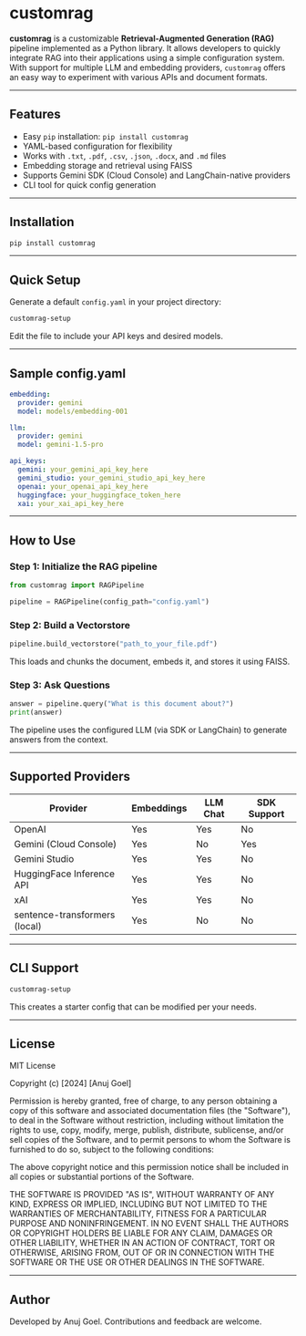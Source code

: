 # customrag

**customrag** is a customizable **Retrieval-Augmented Generation (RAG)** pipeline implemented as a Python library. It allows developers to quickly integrate RAG into their applications using a simple configuration system. With support for multiple LLM and embedding providers, `customrag` offers an easy way to experiment with various APIs and document formats.

---

## Features

* Easy `pip` installation: `pip install customrag`
* YAML-based configuration for flexibility
* Works with `.txt`, `.pdf`, `.csv`, `.json`, `.docx`, and `.md` files
* Embedding storage and retrieval using FAISS
* Supports Gemini SDK (Cloud Console) and LangChain-native providers
* CLI tool for quick config generation

---

## Installation

```bash
pip install customrag
```

---

## Quick Setup

Generate a default `config.yaml` in your project directory:

```bash
customrag-setup
```

Edit the file to include your API keys and desired models.

---

## Sample config.yaml

```yaml
embedding:
  provider: gemini
  model: models/embedding-001

llm:
  provider: gemini
  model: gemini-1.5-pro

api_keys:
  gemini: your_gemini_api_key_here
  gemini_studio: your_gemini_studio_api_key_here
  openai: your_openai_api_key_here
  huggingface: your_huggingface_token_here
  xai: your_xai_api_key_here
```

---

## How to Use

### Step 1: Initialize the RAG pipeline

```python
from customrag import RAGPipeline

pipeline = RAGPipeline(config_path="config.yaml")
```

### Step 2: Build a Vectorstore

```python
pipeline.build_vectorstore("path_to_your_file.pdf")
```

This loads and chunks the document, embeds it, and stores it using FAISS.

### Step 3: Ask Questions

```python
answer = pipeline.query("What is this document about?")
print(answer)
```

The pipeline uses the configured LLM (via SDK or LangChain) to generate answers from the context.

---

## Supported Providers

| Provider                      | Embeddings | LLM Chat | SDK Support |
| ----------------------------- | ---------- | -------- | ----------- |
| OpenAI                        | Yes        | Yes      | No          |
| Gemini (Cloud Console)        | Yes        | No       | Yes         |
| Gemini Studio                 | Yes        | Yes      | No          |
| HuggingFace Inference API     | Yes        | Yes      | No          |
| xAI                           | Yes        | Yes      | No          |
| sentence-transformers (local) | Yes        | No       | No          |

---

## CLI Support

```bash
customrag-setup
```

This creates a starter config that can be modified per your needs.

---

## License

MIT License

Copyright (c) [2024] [Anuj Goel]

Permission is hereby granted, free of charge, to any person obtaining a copy
of this software and associated documentation files (the "Software"), to deal
in the Software without restriction, including without limitation the rights
to use, copy, modify, merge, publish, distribute, sublicense, and/or sell
copies of the Software, and to permit persons to whom the Software is
furnished to do so, subject to the following conditions:

The above copyright notice and this permission notice shall be included in all
copies or substantial portions of the Software.

THE SOFTWARE IS PROVIDED "AS IS", WITHOUT WARRANTY OF ANY KIND, EXPRESS OR
IMPLIED, INCLUDING BUT NOT LIMITED TO THE WARRANTIES OF MERCHANTABILITY,
FITNESS FOR A PARTICULAR PURPOSE AND NONINFRINGEMENT. IN NO EVENT SHALL THE
AUTHORS OR COPYRIGHT HOLDERS BE LIABLE FOR ANY CLAIM, DAMAGES OR OTHER
LIABILITY, WHETHER IN AN ACTION OF CONTRACT, TORT OR OTHERWISE, ARISING FROM,
OUT OF OR IN CONNECTION WITH THE SOFTWARE OR THE USE OR OTHER DEALINGS IN THE
SOFTWARE.

---

## Author

Developed by Anuj Goel. Contributions and feedback are welcome.
